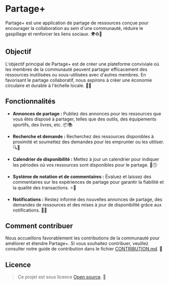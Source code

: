 # Partage+

Partage+ est une application de partage de ressources conçue pour encourager la collaboration au sein d'une communauté, réduire le gaspillage et renforcer les liens sociaux. 🌍♻️🤝

## Objectif

L'objectif principal de Partage+ est de créer une plateforme conviviale où les membres de la communauté peuvent partager efficacement des ressources inutilisées ou sous-utilisées avec d'autres membres. En favorisant le partage collaboratif, nous aspirons à créer une économie circulaire et durable à l'échelle locale. 🚀🌱

## Fonctionnalités

- **Annonces de partage :** Publiez des annonces pour les ressources que vous êtes disposé à partager, telles que des outils, des équipements sportifs, des livres, etc. 📦📚

- **Recherche et demande :** Recherchez des ressources disponibles à proximité et soumettez des demandes pour les emprunter ou les utiliser. 🔍📝

- **Calendrier de disponibilité :** Mettez à jour un calendrier pour indiquer les périodes où vos ressources sont disponibles pour le partage. 📅🕒

- **Système de notation et de commentaires :** Évaluez et laissez des commentaires sur les expériences de partage pour garantir la fiabilité et la qualité des transactions. ⭐️💬

- **Notifications :** Restez informé des nouvelles annonces de partage, des demandes de ressources et des mises à jour de disponibilité grâce aux notifications. 🔔📲

## Comment contribuer

Nous accueillons favorablement les contributions de la communauté pour améliorer et étendre Partage+. Si vous souhaitez contribuer, veuillez consulter notre guide de contribution dans le fichier [CONTRIBUTION.md](./documents/CONTRIBUTING.md). 🙌

## Licence

> Ce projet est sous licence [Open source](FREE). 📝
